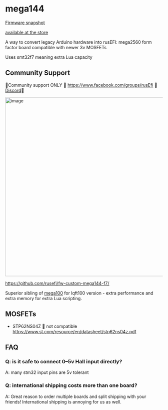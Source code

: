 # mega144

[Firmware snapshot](https://rusefi.com/build_server/rusefi_bundle_mega144-f7.zip)

[available at the store](https://www.shop.rusefi.com/shop/p/mega144)

A way to convert legacy Arduino hardware into rusEFI: mega2560 form factor board compatible with newer 3v MOSFETs

Uses smt32f7 meaning extra Lua capacity

## Community Support

🔴Community support ONLY 🔴 https://www.facebook.com/groups/rusEfi 🔴 [Discord](https://github.com/rusefi/rusefi/wiki/Discord)🔴

<img width="1003" height="570" alt="image" src="https://github.com/user-attachments/assets/1396c575-4f32-4515-935e-8d48229cc85a" />

https://github.com/rusefi/fw-custom-mega144-f7/

Superior sibling of [mega100](mega100) for lqft100 version - extra performance and extra memory for extra Lua scripting.

## MOSFETs

* STP62NS04Z 🔴 not compatible https://www.st.com/resource/en/datasheet/stp62ns04z.pdf

## FAQ

### Q: is it safe to connect 0–5v Hall input directly?

A: many stm32 input pins are 5v tolerant

### Q: international shipping costs more than one board?

A: Great reason to order multiple boards and split shipping with your friends! International shipping is annoying for us as well.

